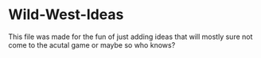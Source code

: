 # Wild-West-Ideas


This file was made for the fun of just adding ideas that will
mostly sure not come to the acutal game or maybe so who knows?
